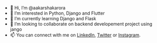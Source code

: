 - 👋 Hi, I’m @aakarshakarora
- 👀 I’m interested in Python, Django and Flutter
- 🌱 I’m currently learning Django and Flask
- 💞️ I’m looking to collaborate on backend developement project using jango
- 📫 You can connect with me on [LinkedIn](https://www.linkedin.com/in/aakarshak-arora-3708b599/), [Twitter](https://twitter.com/aroraaakarshak) or [Instagram](https://www.instagram.com/aakarshakarora/).


